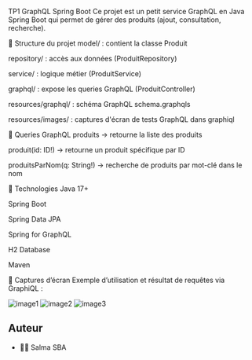 TP1 GraphQL Spring Boot
Ce projet est un petit service GraphQL en Java Spring Boot qui permet de gérer des produits (ajout, consultation, recherche).

📁 Structure du projet
model/ : contient la classe Produit

repository/ : accès aux données (ProduitRepository)

service/ : logique métier (ProduitService)

graphql/ : expose les queries GraphQL (ProduitController)

resources/graphql/ : schéma GraphQL schema.graphqls

resources/images/ : captures d'écran de tests GraphQL dans graphiql

🚀 Queries GraphQL
produits → retourne la liste des produits

produit(id: ID!) → retourne un produit spécifique par ID

produitsParNom(q: String!) → recherche de produits par mot-clé dans le nom

🧰 Technologies
Java 17+

Spring Boot

Spring Data JPA

Spring for GraphQL

H2 Database

Maven

📸 Captures d’écran
Exemple d’utilisation et résultat de requêtes via GraphiQL :

![image1](Capture%20d%27%C3%A9cran%202025-10-25%20123708.png)
![image2](Capture%20d%27%C3%A9cran%202025-10-25%20123743.png)
![image3](Capture%20d%27%C3%A9cran%202025-10-25%20124733.png)

## Auteur
- 👩‍💻 Salma SBA

